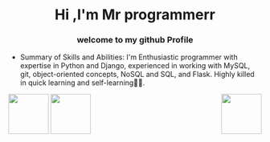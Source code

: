 <h1 align="center">Hi ,I'm Mr programmerr</h1>
<h3 align="center">welcome to my github Profile</h3>


- Summary of Skills and Abilities:
  I'm Enthusiastic programmer with expertise in Python and Django, experienced in working with MySQL, git, object-oriented concepts, NoSQL and SQL, and Flask.        Highly killed in quick learning and self-learning😮‍💨.
<img width="80px" align="right" src="https://user-images.githubusercontent.com/74038190/212257472-08e52665-c503-4bd9-aa20-f5a4dae769b5.gif" />
<img width="80px" align="center" src="https://user-images.githubusercontent.com/74038190/212281775-b468df30-4edc-4bf8-a4ee-f52e1aaddc86.gif" />
<img width="80px" align="center" src="https://user-images.githubusercontent.com/74038190/212257465-7ce8d493-cac5-494e-982a-5a9deb852c4b.gif" />

